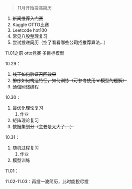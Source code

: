 > 11月开始投递简历

1. ~~新闻推荐入门赛~~
2. Kaggle OTTO比赛
3. Leetcode hot100
4. 常见八股整理复习
5. 尝试投递简历（空了看看哪些公司招推荐算法...）

11.01之前 otto竞赛 多目标模型

10.29：
1. ~~线下如何验证召回效果~~
2. ~~排序如何构造特征，如何训练（可参考使用nn模型的题解）~~
3. ~~通信网络编程~~

10.30：
1. 最优化理论复习
	1. 作业
2. 矩阵理论复习
3. ~~数据集划分（主要是太大了....）~~

10.31：
1. 随机过程复习
	1. 作业
2. 模型训练

11.01：

11.02-11.03：再投一波简历，此时能投尽投